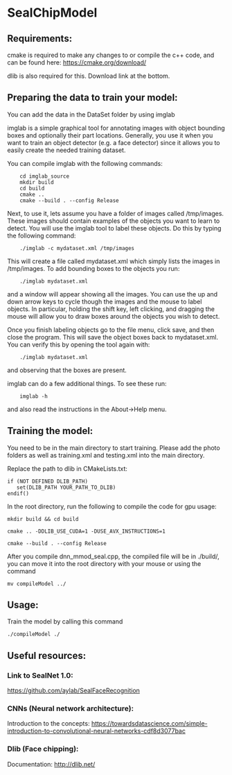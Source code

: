 # SealChipModel

## Requirements:

cmake is required to make any changes to or compile the c++ code, and can be found here: https://cmake.org/download/

dlib is also required for this. Download link at the bottom.

## Preparing the data to train your model:
You can add the data in the DataSet folder by using imglab

imglab is a simple graphical tool for annotating images with object bounding
boxes and optionally their part locations.  Generally, you use it when you want
to train an object detector (e.g. a face detector) since it allows you to
easily create the needed training dataset.   

You can compile imglab with the following commands:
```
    cd imglab_source
    mkdir build
    cd build
    cmake ..
    cmake --build . --config Release
```

Next, to use it, lets assume you have a folder of images called /tmp/images.
These images should contain examples of the objects you want to learn to
detect.  You will use the imglab tool to label these objects.  Do this by
typing the following command:
```
    ./imglab -c mydataset.xml /tmp/images
```
This will create a file called mydataset.xml which simply lists the images in
/tmp/images.  To add bounding boxes to the objects you run:
```
    ./imglab mydataset.xml
```
and a window will appear showing all the images.  You can use the up and down
arrow keys to cycle though the images and the mouse to label objects.  In
particular, holding the shift key, left clicking, and dragging the mouse will
allow you to draw boxes around the objects you wish to detect.  

Once you finish labeling objects go to the file menu, click save, and then
close the program. This will save the object boxes back to mydataset.xml.  You
can verify this by opening the tool again with:
```
    ./imglab mydataset.xml
```
and observing that the boxes are present.


imglab can do a few additional things.  To see these run:
```
    imglab -h 
```
and also read the instructions in the About->Help menu.

## Training the model:
You need to be in the main directory to start training. Please add the photo folders as well as training.xml and testing.xml into the main directory.

Replace the path to dlib in CMakeLists.txt:
```
if (NOT DEFINED DLIB_PATH)
   set(DLIB_PATH YOUR_PATH_TO_DLIB)
endif()
```

In the root directory, run the following to compile the code for gpu usage:

```
mkdir build && cd build

cmake .. -DDLIB_USE_CUDA=1 -DUSE_AVX_INSTRUCTIONS=1

cmake --build . --config Release
```

After you compile dnn_mmod_seal.cpp, the compiled file will be in ./build/, you can move it into the root directory with your mouse or using the command 
```
mv compileModel ../
```

## Usage:
Train the model by calling this command 
```
./compileModel ./
```

## Useful resources:

### Link to SealNet 1.0:
https://github.com/aylab/SealFaceRecognition

### CNNs (Neural network architecture):

Introduction to the concepts: https://towardsdatascience.com/simple-introduction-to-convolutional-neural-networks-cdf8d3077bac

### Dlib (Face chipping):

Documentation: http://dlib.net/


